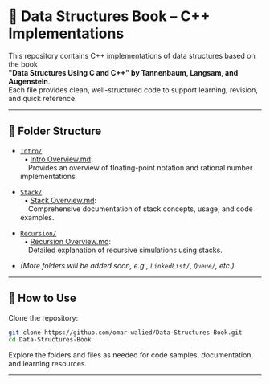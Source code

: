 # 📘 Data Structures Book – C++ Implementations

This repository contains C++ implementations of data structures based on the book  
**"Data Structures Using C and C++" by Tannenbaum, Langsam, and Augenstein**.  
Each file provides clean, well-structured code to support learning, revision, and quick reference.

---

## 📂 Folder Structure

- [`Intro/`](./Intro)  
  &nbsp;&nbsp;• [Intro Overview.md](./Intro/intro-overview.md):  
  &nbsp;&nbsp;&nbsp;&nbsp;Provides an overview of floating-point notation and rational number implementations.  

- [`Stack/`](./Stack)  
  &nbsp;&nbsp;• [Stack Overview.md](./Stack/stack-overview.md):  
  &nbsp;&nbsp;&nbsp;&nbsp;Comprehensive documentation of stack concepts, usage, and code examples.

- [`Recursion/`](./Recursion)  
  &nbsp;&nbsp;• [Recursion Overview.md](./Recursion/recursion-overview.md):  
  &nbsp;&nbsp;&nbsp;&nbsp;Detailed explanation of recursive simulations using stacks.

- *(More folders will be added soon, e.g., `LinkedList/`, `Queue/`, etc.)*

---

## 🚀 How to Use

Clone the repository:
```bash
git clone https://github.com/omar-walied/Data-Structures-Book.git
cd Data-Structures-Book
```

Explore the folders and files as needed for code samples, documentation, and learning resources.

---
